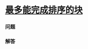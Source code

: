 # [最多能完成排序的块](https://leetcode-cn.com/problems/max-chunks-to-make-sorted)

### 问题



### 解答

```

```

